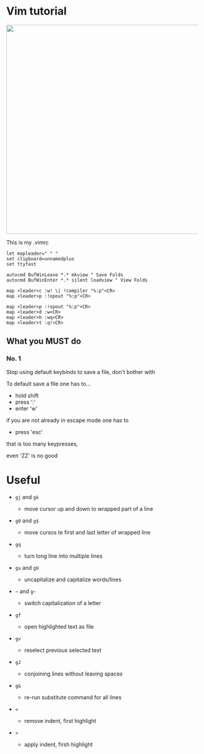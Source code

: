 # Vim tutorial

<img src="/.pix/vim_cigarretes.avif" style="width:550px; height: auto;">

This is my .vimrc

	let mapleader=" " " 
	set clipboard=unnamedplus
	set ttyfast 

	autocmd BufWinLeave *.* mkview " Save Folds
	autocmd BufWinEnter *.* silent loadview " View Folds

	map <leader>c :w! \| !compiler "%:p"<CR>
	map <leader>p :!opout "%:p"<CR>

	map <leader>p :!opout "%:p"<CR>
	map <leader>d :w<CR>
	map <leader>h :wq<CR>
	map <leader>t :q!<CR>

## What you MUST do

### No. 1

Stop using default keybinds to save a file, don't bother with 

To default save a file one has to...

- hold shift
- press ':'
- enter 'w'

if you are not already in escape mode one has to 

- press 'esc'

that is too many keypresses,

even 'ZZ' is no good  

# Useful

- `gj` and `gk`
	- move cursor up and down to wrapped part of a line
- `g0` and `g$`
	- move cursos te first and last letter of wrapped line
- `gq`
	- turn long line into multiple lines
- `gu` and `gU` 
	- uncapitalize and capitalize words/lines
- `~` and `g~`
	- switch capitalization of a letter
- `gf` 
	- open highlighted text as file
- `gv`
	- reselect previous selected text
- `gJ`
	- conjoining lines without leaving spaces
- `g&` 
	- re-run substitute command for all lines

- `<`
	- remove indent, first highlight

- `>` 
	- apply indent, firsh highlight
